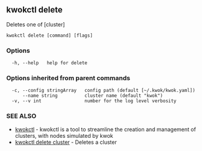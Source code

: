 ## kwokctl delete

Deletes one of [cluster]

```
kwokctl delete [command] [flags]
```

### Options

```
  -h, --help   help for delete
```

### Options inherited from parent commands

```
  -c, --config stringArray   config path (default [~/.kwok/kwok.yaml])
      --name string          cluster name (default "kwok")
  -v, --v int                number for the log level verbosity
```

### SEE ALSO

* [kwokctl](kwokctl.md)	 - kwokctl is a tool to streamline the creation and management of clusters, with nodes simulated by kwok
* [kwokctl delete cluster](kwokctl_delete_cluster.md)	 - Deletes a cluster

